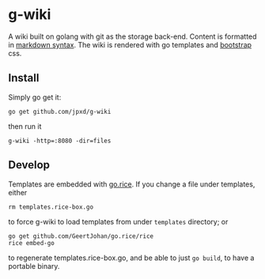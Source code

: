 # g-wiki

A wiki built on golang with git as the storage back-end. Content
is formatted in [markdown
syntax](http://daringfireball.net/projects/markdown/syntax). The wiki is
rendered with go templates and [bootstrap](http://getbootstrap.com) css.

## Install

Simply go get it:

	go get github.com/jpxd/g-wiki

then run it

	g-wiki -http=:8080 -dir=files 

## Develop

Templates are embedded with [go.rice](https://github.com/GeertJohan/go.rice).
If you change a file under templates, either

	rm templates.rice-box.go

to force g-wiki to load templates from under `templates` directory; or

	go get github.com/GeertJohan/go.rice/rice
	rice embed-go

to regenerate templates.rice-box.go, and be able to just `go build`,
to have a portable binary.
